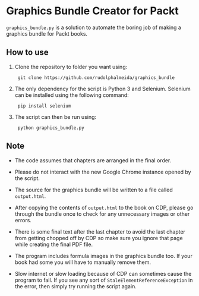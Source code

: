 Graphics Bundle Creator for Packt
=================================

`graphics_bundle.py` is a solution to automate the boring job of making a graphics bundle for Packt books.

How to use
----------

1. Clone the repository to folder you want using:

        git clone https://github.com/rudolphalmeida/graphics_bundle

2. The only dependency for the script is Python 3 and Selenium. Selenium can be installed using the following command:

        pip install selenium

3. The script can then be run using:

        python graphics_bundle.py

Note
----

+ The code assumes that chapters are arranged in the final order.

+ Please do not interact with the new Google Chrome instance opened by the script.

+ The source for the graphics bundle will be written to a file called `output.html`.

+ After copying the contents of `output.html` to the book on CDP, please go through the bundle once to check for any unnecessary images or other errors.

+ There is some final text after the last chapter to avoid the last chapter from getting chopped off by CDP so make sure you ignore that page while creating the final PDF file.

+ The program includes formula images in the graphics bundle too. If your book had some you will have to manually remove them.

+ Slow internet or slow loading because of CDP can sometimes cause the program to fail. If you see any sort of `StaleElementReferenceException` in the error, then simply try running the script again.